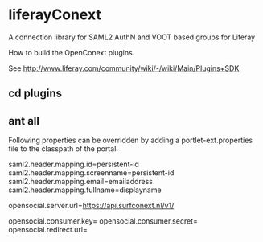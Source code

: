 liferayConext
=============

A connection library for SAML2 AuthN and VOOT based groups for Liferay

How to build the OpenConext plugins.

See http://www.liferay.com/community/wiki/-/wiki/Main/Plugins+SDK

## cd plugins
## ant all

Following properties can be overridden by adding a portlet-ext.properties file to the classpath of the portal.

saml2.header.mapping.id=persistent-id
saml2.header.mapping.screenname=persistent-id
saml2.header.mapping.email=emailaddress
saml2.header.mapping.fullname=displayname

opensocial.server.url=https://api.surfconext.nl/v1/

opensocial.consumer.key=
opensocial.consumer.secret=
opensocial.redirect.url=
